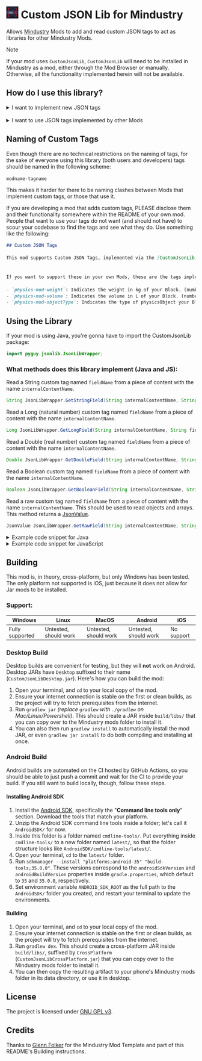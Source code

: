 # <img src="icon.png" alt="Mod Icon" width="32" height="32"/> Custom JSON Lib for Mindustry

Allows [Mindustry](https://github.com/Anuken/Mindustry) Mods to add and read custom JSON tags to act as libraries for other Mindustry Mods.

> [!NOTE]
> If your mod uses `CustomJsonLib`, `CustomJsonLib` will need to be installed in Mindustry as a mod, either through the Mod Browser or manually. Otherwise, all the functionality implemented herein will not be available.

## How do I use this library?

<details>
  <summary>I want to implement new JSON tags</summary>

## My mod is written in Java
If your mod is written in Java (and is, hence, a Jar mod), use this method.

1. **Add the library as a dependency in your** `mod.[h]json` **file:**

> You can SKIP this step if your mod supports this library but does not *require* it to function.

&nbsp;&nbsp;&nbsp;JSON:
  ```json
  "dependencies": [
    "pyguy.jsonlib"
  ]
  ```
&nbsp;&nbsp;&nbsp;HJSON:
  ```
  dependencies: [
    pyguy.jsonlib
  ]
  ```

2. **Add the library Jar file into your project as a Java dependency:**

CustomJsonLib is available as a Maven package on GitHub. To include it as a dependency you're going to need to add the repository to your `build.gradle.kts` (or `build.gradle` if you're using Groovy) file:

  ```kotlin
  allprojects{
    // ...
    
    repositories{
      // ...
      maven("https://raw.githubusercontent.com/ThePythonGuy3/CustomJSONLibMaven/main")
      //...
    }
    
    // ...
  }

  // ...

  project(":"){
    // ...

    dependencies{
      // ...
      compileOnly("com.github.ThePythonGuy3.CustomJSONLib:pyguy.jsonlib:latest")
    }

    // ...
  }
  ```
If you are using other build systems, ensure that you are adding the library as a Compile Only dependency. This is VERY important and your mod will not work properly otherwise.


Do note that most IDEs will not immediately detect the library after this step. Please restart your IDE or reload the Gradle script (ask your favorite Search Engine how to do this) for it to take effect.

3. **Use the library**

Now the library is part of your project. This does NOT mean it will be shipped with your Jar files, and it makes the files no larger, it just allows for compilation and usage of the library methods.


The content table for JSON tags is created and ready to be used from your mod's `init()` method onward. If you plan on checking all content for custom JSON tags, it is recommended to do so after the client loads, like so:
  ```java
  @Override
  public void init()
  {
    Events.on(EventType.ClientLoadEvent.class, event -> {
      // Your code here
    });
  }
  ```

To know what methods this library supports, see [Using the Library](#using-the-library) below.

  <br/>

## My mod is written in JavaScript and [H]JSON
If your mod is written in JavaScript and [H]JSON (and is, hence, a standard Mindustry mod), use this method.

1. **Add the library as a dependency in your** `mod.[h]json` **file:**

> You can SKIP this step if your mod supports this library but does not *require* it to function.

&nbsp;&nbsp;&nbsp;JSON:
  ```json
  "dependencies": [
    "pyguy.jsonlib"
  ]
  ```
&nbsp;&nbsp;&nbsp;HJSON:
  ```
  dependencies: [
    pyguy.jsonlib
  ]
  ```

2. **Create a reference to JsonLibWrapper for your mod:**

Modded classpaths are not included into Rhino JS by default (this means that you cannot directly access the library from JS, you need some work for it).\
For this very reason, you need to create a reference that you can use within your mod. To do this, append this to the end of your `main.js` script:
  ```javascript
  var JsonLibWrapper = null;
  Events.on(ClientLoadEvent, event => {
    let jsonLibMod = Vars.mods.getMod("pyguy.jsonlib");
  
    if (jsonLibMod)
    {
      if (jsonLibMod.enabled()) JsonLibWrapper = jsonLibMod.loader.loadClass("pyguy.jsonlib.JsonLibWrapper").newInstance();
    }
  
    if (JsonLibWrapper)
    {
      // Your code here
    }
  });
  ```

After this is executed, JsonLibWrapper will have one of two values: `null` if the CustomJsonLib is not currently installed in Mindustry, or the API object that you can use to work with the library otherwise.
Do note that only AFTER the client has loaded will JsonLibWrapper have a value, and if CustomJsonLib is not installed in Mindustry, it will not throw an error but rather it will not execute your code at all.

3. **Use the library**

Now the library is part of your project.\
To know what methods this library supports, see [Using the Library](#using-the-library) below
</details>

<br/>

<details>
  <summary>I want to use JSON tags implemented by other Mods</summary>

  <br/>

To add custom tags implemented by other Mods, follow this structure:


Let's say you want to add to a block named `weigthedBomb` a tag called `weight` from a mod whose internal name is `physics-mod`, and a tag called `explosionSize` from a mod whose internal name is `super-explosions`.

In your content's [h]json file you'd add the following:

&nbsp;&nbsp;&nbsp;JSON (weightedBomb.json):
  ```json
  {
    "type": "Block",

    ...

    "customJson": [
      "physics-mod-weight": 45,
      "super-explosions-explosionSize": "huge"
    ]
  }
  ```
&nbsp;&nbsp;&nbsp;HJSON (weightedBomb.hjson):
  ```
  type: Block

  ...

  customJson: [
    physics-mod-weight: 45,
    super-explosions-explosionSize: huge
  ]
  ```

> IMPORTANT: `type` here is added for illustration purposes only. The only part that matters is the `customJson` array.

</details>

## Naming of Custom Tags

Even though there are no technical restrictions on the naming of tags, for the sake of everyone using this library (both users and developers) tags should be named in the following scheme:


`modname-tagname`

This makes it harder for there to be naming clashes between Mods that implement custom tags, or those that use it.


If you are developing a mod that adds custom tags, PLEASE disclose them and their functionality somewhere within the README of your own mod. People that want to use your tags do not want (and should not have) to scour your codebase to find the tags and see what they do. Use something like the following:

```markdown
## Custom JSON Tags

This mod supports Custom JSON Tags, implemented via the [CustomJsonLib](https://github.com/ThePythonGuy3/CustomJsonLib) by ThePythonGuy3.


If you want to support these in your own Mods, these are the tags implemented:

- `physics-mod-weight`: Indicates the weight in kg of your Block. (number)
- `physics-mod-volume`: Indicates the volume in L of your Block. (number)
- `physics-mod-objectType`: Indicates the type of physicsObject your Block is. Options: [`sphere`, `staticMesh`, `breakableObject`] (string)
```

## Using the Library

If your mod is using Java, you're gonna have to import the CustomJsonLib package:

```java
import pyguy.jsonlib.JsonLibWrapper;
```

### What methods does this library implement (Java and JS):

Read a String custom tag named `fieldName` from a piece of content with the name `internalContentName`.
```java
String JsonLibWrapper.GetStringField(String internalContentName, String fieldName);
```


Read a Long (natural number) custom tag named `fieldName` from a piece of content with the name `internalContentName`.
```java
Long JsonLibWrapper.GetLongField(String internalContentName, String fieldName);
```


Read a Double (real number) custom tag named `fieldName` from a piece of content with the name `internalContentName`.
```java
Double JsonLibWrapper.GetDoubleField(String internalContentName, String fieldName);
```


Read a Boolean custom tag named `fieldName` from a piece of content with the name `internalContentName`.
```java
Boolean JsonLibWrapper.GetBooleanField(String internalContentName, String fieldName);
```

Read a raw custom tag named `fieldName` from a piece of content with the name `internalContentName`. This should be used to read objects and arrays.
This method returns a [JsonValue](https://github.com/Anuken/Arc/blob/master/arc-core/src/arc/util/serialization/JsonValue.java).
```java
JsonValue JsonLibWrapper.GetRawField(String internalContentName, String fieldName);
```

<details>
  <summary>Example code snippet for Java</summary>

  <br/>

  ```java
@Override
public void init()
{
    Events.on(EventType.ClientLoadEvent.class, event -> {
      Mods.LoadedMod jsonLib = Vars.mods.getMod("pyguy.jsonlib");
      if (jsonLib != null && jsonLib.enabled())
      {
        Vars.content.getBy(ContentType.block).each(blockContent -> {
          if (blockContent instanceof Block block)
          {
            Boolean replaceLocalized = JsonLibWrapper.GetBooleanField(block.name, "example-mod-replaceLocalized");
            
            if (replaceLocalized != null && replaceLocalized)
            {
              block.localizedName = "Replaced";
            }
          }
        });
      }
    });
}
  ```
</details>

<details>
  <summary>Example code snippet for JavaScript</summary>

  <br/>

  ```javascript
  var JsonLibWrapper = null;
  Events.on(ClientLoadEvent, event => {
    let jsonLibMod = Vars.mods.getMod("pyguy.jsonlib");
  
    if (jsonLibMod)
    {
      if (jsonLibMod.enabled()) JsonLibWrapper = jsonLibMod.loader.loadClass("pyguy.jsonlib.JsonLibWrapper").newInstance();
    }
  
    if (JsonLibWrapper)
    {
      Vars.content.getBy(ContentType.block).each(block => {
        let replaceLocalized = JsonLibWrapper.GetBooleanField(block.name, "example-mod-replaceLocalized");
        
        if (replaceLocalized)
        {
          block.localizedName = "Replaced";
        }
      }
    }
  });
  ```
</details>

## Building

This mod is, in theory, cross-platform, but only Windows has been tested. The only platform not supported is iOS, just because it does not allow for Jar mods to be installed.


### Support:
| Windows         | Linux                 | MacOS                 | Android               | iOS        |
|-----------------|-----------------------|-----------------------|-----------------------|------------|
| Fully supported | Untested, should work | Untested, should work | Untested, should work | No support |

### Desktop Build

Desktop builds are convenient for testing, but they will **not** work on Android. Desktop JARs have `Desktop` suffixed to their name (`CustomJsonLibDesktop.jar`). Here's how you can build the mod:

1. Open your terminal, and `cd` to your local copy of the mod.
2. Ensure your internet connection is stable on the first or clean builds, as the project will try to fetch prerequisites from the internet.
3. Run `gradlew jar` *(replace `gradlew` with `./gradlew` on Mac/Linux/Powershell)*. This should create a JAR inside `build/libs/` that you can copy over to the Mindustry mods folder to install it.
4. You can also then run `gradlew install` to automatically install the mod JAR, or even `gradlew jar install` to do both compiling and installing at once.

### Android Build

Android builds are automated on the CI hosted by GitHub Actions, so you should be able to just push a commit and wait for the CI to provide your build. If you still want to build locally, though, follow these steps.

#### Installing Android SDK
1. Install the [Android SDK](https://developer.android.com/studio#command-line-tools-only), specifically the "**Command line tools only**" section. Download the tools that match your platform.
2. Unzip the Android SDK command line tools inside a folder; let's call it `AndroidSDK/` for now.
3. Inside this folder is a folder named `cmdline-tools/`. Put everything inside `cmdline-tools/` to a new folder named `latest/`, so that the folder structure looks like `AndroidSDK/cmdline-tools/latest/`.
4. Open your terminal, `cd` to the `latest/` folder.
5. Run `sdkmanager --install "platforms;android-35" "build-tools;35.0.0"`. These versions correspond to the `androidSdkVersion` and `androidBuildVersion` properties inside `gradle.properties`, which default to `35` and `35.0.0`, respectively.
6. Set environment variable `ANDROID_SDK_ROOT` as the full path to the `AndroidSDK/` folder you created, and restart your terminal to update the environments.

#### Building
1. Open your terminal, and `cd` to your local copy of the mod.
2. Ensure your internet connection is stable on the first or clean builds, as the project will try to fetch prerequisites from the internet.
3. Run `gradlew dex`. This should create a cross-platform JAR inside `build/libs/`, suffixed by `CrossPlatform` (`CustomJsonLibCrossPlatform.jar`) that you can copy over to the Mindustry mods folder to install it.
4. You can then copy the resulting artifact to your phone's Mindustry mods folder in its data directory, or use it in desktop.

## License

The project is licensed under [GNU GPL v3](/LICENSE).

## Credits

Thanks to [Glenn Folker](https://github.com/GlennFolker) for the Mindustry Mod Template and part of this README's Building instructions.
